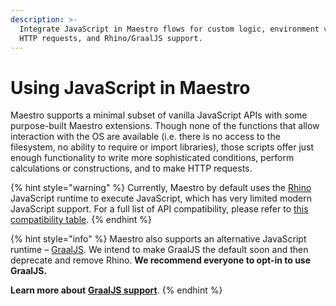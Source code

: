 ```yaml
---
description: >-
  Integrate JavaScript in Maestro flows for custom logic, environment variables,
  HTTP requests, and Rhino/GraalJS support.
---
```


# Using JavaScript in Maestro

Maestro supports a minimal subset of vanilla JavaScript APIs with some purpose-built Maestro extensions. Though none of the functions that allow interaction with the OS are available (i.e. there is no access to the filesystem, no ability to require or import libraries), those scripts offer just enough functionality to write more sophisticated conditions, perform calculations or constructions, and to make HTTP requests.

{% hint style="warning" %}
Currently, Maestro by default uses the [Rhino](https://github.com/mozilla/rhino) JavaScript runtime to execute JavaScript, which has very limited modern JavaScript support. For a full list of API compatibility, please refer to [this compatibility table](https://mozilla.github.io/rhino/compat/engines.html).
{% endhint %}

{% hint style="info" %}
Maestro also supports an alternative JavaScript runtime – [GraalJS](https://github.com/oracle/graaljs). We intend to make GraalJS the default soon and then deprecate and remove Rhino. **We recommend everyone to opt-in to use GraalJS.**

**Learn more about** [**GraalJS support**](graaljs-support.md).
{% endhint %}
